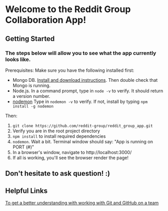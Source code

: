 # Welcome to the Reddit Group Collaboration App!
## Getting Started
### The steps below will allow you to see what the app currently looks like.

Prerequisites:
Make sure you have the following installed first:
* Mongo DB. [Install and download instructions](https://docs.mongodb.com/manual/installation/?_ga=2.191409698.908443830.1522955584-1974239888.1522955584). Then double check that Mongo is running.
* Node.js. In a command prompt, type in `node -v` to verify. It should return a version number.
* [nodemon](https://github.com/remy/nodemon) Type in `nodemon -v` to verify. If not, install by typing `npm install -g nodemon`

Then:
1. `git clone https://github.com/reddit-group/reddit_group_app.git`
2. Verify you are in the root project directory
3. `npm install` to install required dependencies
4. `nodemon`. Wait a bit. Terminal window should say: "App is running on PORT (#)"
5. In a browser's window, navigate to http://localhost:3000/
6. If all is working, you'll see the browser render the page!

## Don't hesitate to ask question! :)


## Helpful Links
[To get a better understanding with working with Git and GitHub on a team](https://gist.github.com/andrewtkemp1/fa8f28e867e17559b931c3f6de9a4b9e)
